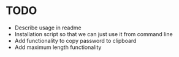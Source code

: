 # TODO

- Describe usage in readme
- Installation script so that we can just use it from command line
- Add functionality to copy password to clipboard
- Add maximum length functionality